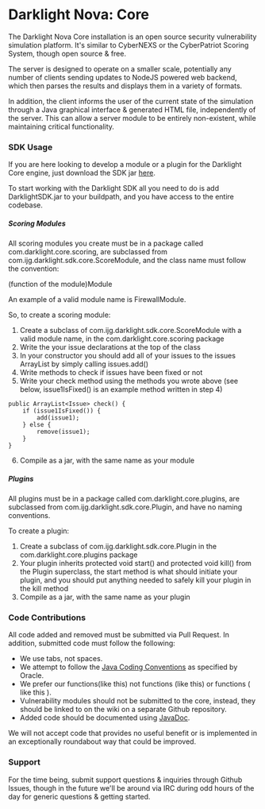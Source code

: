 Darklight Nova: Core
====

The Darklight Nova Core installation is an open source security vulnerability simulation platform. It's similar to CyberNEXS or the CyberPatriot Scoring System, though open source & free.

The server is designed to operate on a smaller scale, potentially any number of clients sending updates to NodeJS powered web backend, which then parses the results and displays them in a variety of formats.

In addition, the client informs the user of the current state of the simulation through a Java graphical interface & generated HTML file, independently of the server. This can allow a server module to be entirely non-existent, while maintaining critical functionality.

### SDK Usage

If you are here looking to develop a module or a plugin for the Darklight Core engine, just download the SDK jar [here](https://github.com/nicatronTg/darklight-nova-core).

To start working with the Darklight SDK all you need to do is add DarklightSDK.jar to your buildpath, and you have access to the entire codebase.

##### Scoring Modules

All scoring modules you create must be in a package called com.darklight.core.scoring, are subclassed from com.ijg.darklight.sdk.core.ScoreModule, and the class name must follow the convention:

(function of the module)Module

An example of a valid module name is FirewallModule.

So, to create a scoring module:

1. Create a subclass of com.ijg.darklight.sdk.core.ScoreModule with a valid module name, in the com.darklight.core.scoring package
2. Write the your issue declarations at the top of the class
3. In your constructor you should add all of your issues to the issues ArrayList by simply calling issues.add(<issueName>)
4. Write methods to check if issues have been fixed or not
5. Write your check method using the methods you wrote above (see below, issue1IsFixed() is an example method written in step 4)
```
public ArrayList<Issue> check() {
	if (issue1IsFixed()) {
		add(issue1);
	} else {
		remove(issue1);
	}
}
```
6. Compile as a jar, with the same name as your module

##### Plugins

All plugins must be in a package called com.darklight.core.plugins, are subclassed from com.ijg.darklight.sdk.core.Plugin, and have no naming conventions.

To create a plugin:

1. Create a subclass of com.ijg.darklight.sdk.core.Plugin in the com.darklight.core.plugins package
2. Your plugin inherits protected void start() and protected void kill() from the Plugin superclass, the start method is what should initiate your plugin, and you should put anything needed to safely kill your plugin in the kill method
3. Compile as a jar, with the same name as your plugin

### Code Contributions

All code added and removed must be submitted via Pull Request. In addition, submitted code must follow the following:

* We use tabs, not spaces.
* We attempt to follow the [Java Coding Conventions](http://www.oracle.com/technetwork/java/codeconv-138413.html) as specified by Oracle.
* We prefer our functions(like this) not functions (like this) or functions ( like this ).
* Vulnerability modules should not be submitted to the core, instead, they should be linked to on the wiki on a separate Github repository.
* Added code should be documented using [JavaDoc](http://www.oracle.com/technetwork/java/javase/documentation/index-137868.html).

We will not accept code that provides no useful benefit or is implemented in an exceptionally roundabout way that could be improved.

### Support

For the time being, submit support questions & inquiries through Github Issues, though in the future we'll be around via IRC during odd hours of the day for generic questions & getting started.